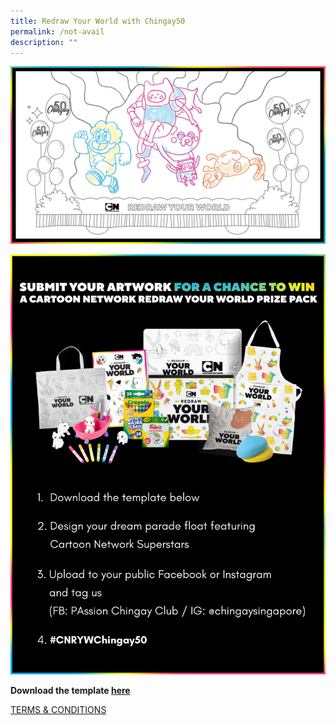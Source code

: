```yaml
---
title: Redraw Your World with Chingay50
permalink: /not-avail
description: ""
---
```




![redraw](/images/whats-on/redraw-poster.jpg)

![step-by-step guide](/images/whats-on/redraw-step-by-step.png)

**Download the template [here](/images/whats-on/activity-sheet---chingay50-float.jpeg)**

[TERMS & CONDITIONS](/files/whats-on/terms-conditions---cn-ryw-chingay50-contest-110222_final.pdf)